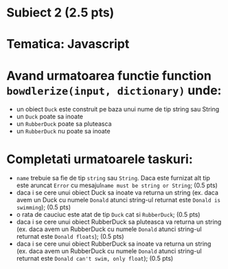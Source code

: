 # Subiect 2 (2.5 pts)
# Tematica: Javascript

# Avand urmatoarea functie function `bowdlerize(input, dictionary)` unde:
- un obiect `Duck` este construit pe baza unui nume de tip string sau String
- un `Duck` poate sa inoate
- un `RubberDuck` poate sa pluteasca
- un `RubberDuck` nu poate sa inoate

# Completati urmatoarele taskuri:
- `name` trebuie sa fie de tip `string` sau `String`. Daca este furnizat alt tip este aruncat `Error` cu mesajul`name must be string or String`; (0.5 pts)
- daca i se cere unui obiect Duck sa inoate va returna un string (ex. daca avem un Duck cu numele `Donald` atunci string-ul returnat este `Donald is swimming`); (0.5 pts)
- o rata de cauciuc este atat de tip `Duck` cat si `RubberDuck`; (0.5 pts)
- daca i se cere unui obiect RubberDuck sa pluteasca va returna un string (ex. daca avem un RubberDuck cu numele `Donald` atunci string-ul returnat este `Donald floats`); (0.5 pts)
- daca i se cere unui obiect RubberDuck sa inoate va returna un string (ex. daca avem un RubberDuck cu numele `Donald` atunci string-ul returnat este `Donald can't swim, only float`); (0.5 pts)

